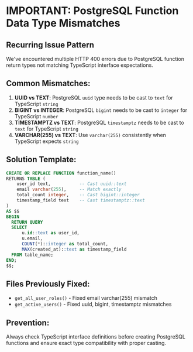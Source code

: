 # IMPORTANT: PostgreSQL Function Data Type Mismatches

## Recurring Issue Pattern
We've encountered multiple HTTP 400 errors due to PostgreSQL function return types not matching TypeScript interface expectations.

## Common Mismatches:
1. **UUID vs TEXT**: PostgreSQL `uuid` type needs to be cast to `text` for TypeScript `string`
2. **BIGINT vs INTEGER**: PostgreSQL `bigint` needs to be cast to `integer` for TypeScript `number`
3. **TIMESTAMPTZ vs TEXT**: PostgreSQL `timestamptz` needs to be cast to `text` for TypeScript `string`
4. **VARCHAR(255) vs TEXT**: Use `varchar(255)` consistently when TypeScript expects `string`

## Solution Template:
```sql
CREATE OR REPLACE FUNCTION function_name()
RETURNS TABLE (
    user_id text,           -- Cast uuid::text
    email varchar(255),     -- Match exactly
    total_count integer,    -- Cast bigint::integer  
    timestamp_field text    -- Cast timestamptz::text
)
AS $$
BEGIN
  RETURN QUERY
  SELECT
      u.id::text as user_id,
      u.email,
      COUNT(*)::integer as total_count,
      MAX(created_at)::text as timestamp_field
  FROM table_name;
END;
$$;
```

## Files Previously Fixed:
- `get_all_user_roles()` - Fixed email varchar(255) mismatch
- `get_active_users()` - Fixed uuid, bigint, timestamptz mismatches

## Prevention:
Always check TypeScript interface definitions before creating PostgreSQL functions and ensure exact type compatibility with proper casting. 